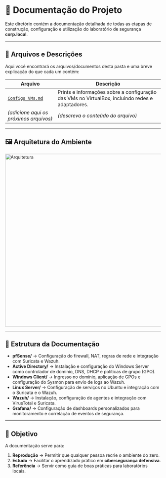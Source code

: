 
# 📂 Documentação do Projeto

Este diretório contém a documentação detalhada de todas as etapas de construção, configuração e utilização do laboratório de segurança **corp.local**.  

---

## 📑 Arquivos e Descrições

Aqui você encontrará os arquivos/documentos desta pasta e uma breve explicação do que cada um contém:

| Arquivo | Descrição |
|---------|-----------|
| [`Configs VMs.md`](./Configs%20VMs.md) | Prints e informações sobre a configuração das VMs no VirtualBox, incluindo redes e adaptadores. |
| *(adicione aqui os próximos arquivos)* | *(descreva o conteúdo do arquivo)* |

---
## 🖼️ Arquitetura do Ambiente  

<img width="1000" height="560" alt="Arquitetura" src="https://github.com/user-attachments/assets/dbcfd98c-bbc2-4820-959c-5f997a82ad7b" />
 
---

## 📌 Estrutura da Documentação  

- **pfSense/** → Configuração do firewall, NAT, regras de rede e integração com Suricata e Wazuh.  
- **Active Directory/** → Instalação e configuração do Windows Server como controlador de domínio, DNS, DHCP e políticas de grupo (GPO).  
- **Windows Client/** → Ingresso no domínio, aplicação de GPOs e configuração do Sysmon para envio de logs ao Wazuh.  
- **Linux Server/** → Configuração de serviços no Ubuntu e integração com o Suricata e o Wazuh.  
- **Wazuh/** → Instalação, configuração de agentes e integração com VirusTotal e Suricata.
- **Grafana/** → Configuração de dashboards personalizados para monitoramento e correlação de eventos de segurança.  
 


---

## 🎯 Objetivo  

A documentação serve para:  
1. **Reprodução** → Permitir que qualquer pessoa recrie o ambiente do zero.  
2. **Estudo** → Facilitar o aprendizado prático em **cibersegurança defensiva**.  
3. **Referência** → Servir como guia de boas práticas para laboratórios locais.  
